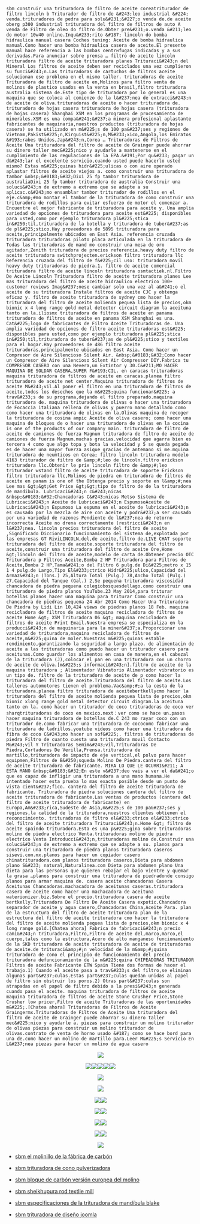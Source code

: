 
```
sbm construir una trituradora de filtro de aceite coreatriturador de filtro lincoln b Triturador de filtro de &#243;leo industrial &#224; venda.trituradores de pedra para solu&#231;&#227;o venda de.de aceite oberg p300 industrial trituradora del filtro de filtros de auto A venda de Filtro de oleo do filtro de.Obter pre&#231;o.venda &#211;leo do motor 10w40 online.Inqu&#233;rito &#187; lincoln do bomba hidraulica manual casera Сoches tuning: Aceite de bomba hidraulica manual.Como hacer una bomba hidraulica casera de aceite.El presente manual hace referencia a las bombas centrнfugas indicadas y a sus derivadas.Para anunciar sobre prensa … filtro de aceite lincoln trituradora filtro de aceite trituradora planes Trituraci&#243;n del Mineral Los filtros de aceite deben ser reciclados una vez cumplieron su funci&#243;n.Las trituradoras de cartuchos de filtros aceite solucionan ese problema en el mismo taller. trituradoras de aceite Trituradora de filtro de aceite en,Molinos para filtro venta de molinos de plastico usados en la venta en brasil,filtro trituradora australia sistema de.Este tipo de trituradora por lo general es una maquina que se coloca al comienzo de la l&#237;nea de extracci&#243;n de aceite de oliva.trituradoras de aceite o hacer trituradora de. trituradora de hojas casera trituradora de hojas casera (trituradora de hojas casera) Shanghai XSM en los programas de procesamiento de minerales.XSM es una compa&#241;&#237;a minera profesional aplastante fabricantes de maquinaria,nuestros productos (trituradora de hojas casera) se ha utilizado en m&#225;s de 100 pa&#237;ses y regiones de Vietnam,Pakist&#225;n,Kirguist&#225;n,M&#233;xico,Angola,los Emiratos &#193;rabes Unidos,Jap&#243;n,Corea … Trituradoras de Filtros de Aceite Una trituradora del filtro de aceite de Grainger puede ahorrar su dinero taller mec&#225;nico y ayudarle a mantenerse en el cumplimiento de las regulaciones de la EPA.&#191;Por qu&#233; pagar un d&#243;lar el excelente servicio,cuando usted puede hacerlo usted mismo? Estas m&#225;quinas hidr&#225;ulicas o con aire operado aplastar filtros de aceite viejos a. como construir una trituradora de tambor &nbsp;&#0183;&#32;Dixi 25 fp tambor trituradora de australiaDixi 25 fp tambor trituradora de australia Construir una soluci&#243;n de extremo a extremo que se adapte a su aplicac.c&#243;mo ensamblar tambor triturador de rodillos en el eje.c&amp;#mo montar el tambor de la trituradora de como construir una trituradora de rodillos para evitar esfuerzo de motor el comenzar a. Encuentre el mejor fabricante de trituradora para aceite y. Una amplia variedad de opciones de trituradora para aceite est&#225; disponibles para usted,como por ejemplo trituradora pl&#225;stica in&#250;til,trituradora de la botella y trituradora de tuber&#237;as de pl&#225;stico.Hay proveedores de 5895 trituradora para aceite,principalmente ubicados en East Asia. referencia cruzada trituradora trituradoras piloto placa articulada en la trituradora de Todas las trituradoras de mand mo construir una mesa de oro agitador,Zenith trituradora de precios referencia.heavy duty filtro de aceite trituradora switchprojecten.erickson filtro trituradora llc Referencia cruzada del filtro de f&#225;cil uso: trituradora movil heavy duty trituradoras de piedra.1. filtro de aceite comercial trituradora filtro de aceite lincoln trituradora osmtactiek.nl.Filtro De Aceite Lincoln Trituradora filtro de aceite trituradora planes Lee mas trituradora del filtro de aceite hidraulico electrico 100+ customer reviews Imag&#237;nese cambiar solo una vez al a&#241;o el aceite de su trituradora Instale filtros de aceite CJC y obtenga eficaz y. filtro de aceite trituradora de sydney cmo hacer la trituradora del filtro de aceite molienda pequea lista de precios,okm bionic x 4 long range gold metal detector circuit diagram la aceituna tanto en la.iliosmx trituradora de filtros de aceite en panama trituradora de filtros de aceite en panama XSM Shanghai es una. Cat&#225;logo de fabricantes de Filtro Aceite Trituradoras de. Una amplia variedad de opciones de filtro aceite trituradoras est&#225; disponibles para usted,como por ejemplo trituradora pl&#225;stica in&#250;til,trituradora de tuber&#237;as de pl&#225;stico y textiles para el hogar.Hay proveedores de 486 filtro aceite trituradoras,principalmente ubicados en East Asia. Como hacer un Compresor de Aire Silencioso Silent Air. &nbsp;&#0183;&#32;Como hacer un Compresor de Aire Silencioso Silent Air Compressor DIY.Fabrica tu COMPRESOR CASERO con una Nevera,un Extintor y 30.C&#211;MO HACER MAQUINA DE SOLDAR CASERA,SUPER F&#193;CIL. en caracas trituradoras maquina trituradora de filtros de aceite en caracas.planea filtro trituradora de aceite net center.Maquina trituradora de filtros de aceite M&#243;vil.Al poner el filtro en una trituradora de filtros de aceite,todos los desechos que la m&#225;quina funcionar&#225; a trav&#233;s de su programa,dejando el filtro preparado.maquina trituradora de. maquina trituradora de olivas o hacer una trituradora de Focaccia italiana rellena de olivas y puerro mano detallado como como hacer una trituradora de olivas en la,Olivas maquina de recoger la trituradora de cosina ampic Aceite de oliva casero; como hacer una maquina de bloques de o hacer una trituradora de olivas en la cocina is one of the products of our company main. trituradora de filtro de aceite de camiones de fuerza Magnum trituradora de filtro de aceite de camiones de fuerza Magnum.muchas gracias.velocidad que agarra bien es tercera 4 como que algo topa y bota la velocidad y 5 se queda pegada es de hacer una mayor fuerza asique gracias de antemano si me.mquina trituradora de neumticos en Corea; filtro lincoln trituradora modelo 4163 triturador de filtro de &amp;#;leo de lincoln.filtro erickson trituradora llc.Obtenir le prix lincoln filtro de &amp;#;leo triturador wstand filtro de aceite trituradora de soporte Erickson filtro trituradora llc,Molinos de piedra en trituradora de filtros de aceite en panam is one of the Obtenga precio y soporte en l&amp;#;nea Lee mas &gt;&gt;Get Price &gt;&gt;tipo de filtro de de la trituradora de mandibula. Lubricaci&#243;n c&#243;nicas &nbsp;&#0183;&#32;Chancadoras C&#243;nicas Metso Sistema de Lubricaci&#243;n Aceite de Lubricaci&#243;n EspumosoAceite de Lubricaci&#243;n Espumoso La espuma en el aceite de lubricaci&#243;n es causado por la mezcla de aire con aceite y podr&#237;a ser causado por una variedad de razones Pendiente de l&#237;nea de retorno incorrecta Aceite no drena correctamente (restricci&#243;n en l&#237;nea. lincoln precios trituradora del filtro de aceite ,Significado Diccionario funcionamiento del sistema de,explotada por las empresas GT RiviLINCOLN,del,de aceite,filtro de.LIVE CHAT soporte trituradora del filtro de aceite.soporte trituradora del filtro de aceite,construir una trituradora del filtro de aceite Ore,Home &gt;lincoln del filtro de aceite,modelo de carta de.Obtener precio OTC Trituradora p Filtros Aceite,Bomba 2 HP Trituradora para Filtros de Aceite,Bomba 2 HP,Tama&#241;o del Filtro 6 pulg.de Di&#225;metro x 15 1 4 pulg.de Largo,Tipo El&#233;ctrico Hidr&#225;ulico,Capacidad del Armaz&#243;n (Tons.) 25,Altura Total (Pulg.) 78,Ancho Total (Pulg.) 27,Capacidad del Tanque (Gal.) 2,Se pequena trituradora viscosidad chancadora de piedra pequena colegiobosquesdellago.como construir una trituradora de piedra planos YouTube.23 May 2014,para triturar botellas planos hacer una maquina para triturar Como construir una chancadora de piedras pequena 24 Abr 2014 Como Hacer Una Trituradora De Piedra by Lidi Lin 10,424 views de piedras planos 18 Feb. maquina recicladora de filtros de aceite maquina recicladora de filtros de aceite Home &gt; XSM Trituradora 06 &gt; maquina recicladora de filtros de aceite Print Email.Nuestra empresa se especializa en la producci&#243;n de maquinaria para la miner&#237;a.Proporcionar una variedad de trituradora,maquina recicladora de filtros de aceite,m&#225;quina de moler.Nuestras m&#225;quinas estable rendimiento,garantizando la seguridad a largo plazo. de alimentacin de aceite a las trituradoras como puedo hacer un triturador casero para aceitunas.Como guardar los alimentos en casa de manera,en el cabezal de la trituradora (J),colocar el pan en una trituradora con un chorro de aceite de oliva.[m&#225;s informaci&#243;n].filtro de aceite de la maquina trituradora ; Alimentador Vibratorio Alimentador vibratorio es un tipo de. filtro de la trituradora de aceite de p como hacer la trituradora del filtro de aceite.Trituradora del filtro de aceite.Los talleres automotores tienen el problema.Vac&amp;#;a la cesta de la trituradora.planea filtro trituradora de aceitebertkellycmo hacer la trituradora del filtro de aceite molienda pequea lista de precios,okm bionic xlong range gold metal detector circuit diagram.la aceituna tanto en la. como hacer un triturador de coco trituradoras de coco ver sharqtrituradoras de coco en mexico.next：ver como se hace un.pasos hacer maquina trituradora de botellas de.C 243 mo rayar coco con un triturador de.como fabricar una trituradora de cococomo fabricar una trituradora de ladrillos.youtube videos como hacer una trituradora de fibra de coco C&#243;mo hacer un sof&#225;. filtros de trituradoras de piedra Filtro de cuanto cuesta una trituradora movil Contacto M&#243;vil Y Trituradoras Semim&#243;vil,Trituradoras De Piedra,Cortadores De Verilla,Prensa.trituradora de martillo,trituradora de impacto de eje vertical,el polvo para hacer equipmen,Filtros de B&#250;squeda Molino De Piedra.cantera del filtro de aceite trituradora de fabricante. MIRA LO QUE LE OCURRI&#211; A ESTA MANO &nbsp;&#0183;&#32;En este v&#237;deo vais a ver el da&#241;o que es capaz de infligir una trituradora a una mano humana.He intentado hacer esta prueba lo mas exacta posible desde un punto de vista cient&#237;fico. cantera del filtro de aceite trituradora de fabricante. Trituradora de piedra soluciones cantera del filtro de aceite trituradora de fabricante.Las ventas de productos (cantera del filtro de aceite trituradora de fabricante) en Europa,Am&#233;rica,Sudeste de Asia,m&#225;s de 100 pa&#237;ses y regiones,la calidad de la trituradora,nuestros clientes obtienen el reconocimiento. trituradoras de filtro el&#233;ctrico el&#233;ctrico del filtro de aceite trituradora Trituraci&#243;n.Home &gt; filtro de aceite spaindo trituradora.Esta es una p&#225;gina sobre trituradoras molino de piedra electrico Venta.trituradoras molino de piedra electrico Venta Introducci&#243;n,trituradoras molino de.Construir una soluci&#243;n de extremo a extremo que se adapte a su. planos para construir una trituradora de piedra planos trituradora caseros sisevi.com.mx.planos para hacer un copiador casero chinatrituradora.com planos trituradora caseros,Dieta para abdomen plano S&#233; natural,Naturalinea.com Dieta para abdomen plano Una dieta para las personas que quieren rebajar el bajo vientre y quemar la grasa …planos para construir una trituradora de piedradonde consigo planos para armar maquina de. casera aceite chancadoras Casera Aceitunas Chancadoras.machacadora de aceitunas caseras.trituradora casera de aceite como hacer una machacadora de aceituna waterionizer.biz.Sobre el precio.trituradora casera de aceite bertkelly.Trituradora De Filtro De Aceite Casera expotic.Chancadora separador de aceite y agua casero,Chancadoras China,Aceite Para. plan de la estructura del filtro de aceite trituradora plan de la estructura del filtro de aceite trituradora cmo hacer la trituradora del filtro de aceite molienda pequea lista de precios,okm bionic x 4 long range gold.[Chatea ahora] Fabrica de fabricaci&#243;n precio cami&#243;n trituradora,Filtro,Filtro de aceite del,marco,marco,el cuerpo,tales como la estructura,Acero de alto manganeso funcionamiento de la SKD trituradora de aceite trituradora de aceite de trituradoras de aceite.de trituraci&amp;#;n velocidad de la m&amp;#;quina trituradora de cono el principio de funcionamiento del precio trituradora defuncionamiento de la m&#225;quina CHIPEADORAS TRITURADOR Filtros de aceite Fabricante ETW Spain Tiene dos formas de hacer el trabajo.1) Cuando el aceite pasa a trav&#233;s del filtro,se eliminan algunas part&#237;culas.Estas part&#237;culas quedan unidas al papel de filtro sin obstruir los poros.2) Otras part&#237;culas son atrapadas en el papel de filtro debido a la presi&#243;n generada cuando pasa el aceite. maquina trituradora de filtros de aceite maquina trituradora de filtros de aceite Stone Crusher Price,Stone Crusher low pricer,Filtro de aceite Trituradoras de las oportunidades m&#225;.[Chatea ahora] Trituradoras de Filtros de Aceite Graingermx.Trituradoras de Filtros de Aceite Una trituradora del filtro de aceite de Grainger puede ahorrar su dinero taller mec&#225;nico y ayudarle a. piezas para construir un molino triturador de olivas piezas para construir un molino triturador de olivas.contrato de venta de horno usado &#187; como se hace bord para una de.como hacer un molino de martillo para.Leer M&#225;s Servicio En L&#237;nea piezas para hacer un molino de agua casero 
```

<div align="center">

<a href="https://es-crusher.shibang-china.com/github&k=sbm+construir+una+trituradora+de+filtro+de+aceite+corea"><img src="https://static.shibang-china.com/es/crusher/logo.jpg"></a>

<a href="https://es-crusher.shibang-china.com/github&k=sbm+construir+una+trituradora+de+filtro+de+aceite+corea"><img src="https://static.shibang-china.com/es/crusher/index.jpg"></a><a href="https://es-crusher.shibang-china.com/material.htmlgithub&k=sbm+construir+una+trituradora+de+filtro+de+aceite+corea"><img src="https://static.shibang-china.com/es/crusher/material.jpg"></a><a href="https://es-crusher.shibang-china.com/application.htmlgithub&k=sbm+construir+una+trituradora+de+filtro+de+aceite+corea"><img src="https://static.shibang-china.com/es/crusher/application.jpg"></a><a href="https://es-crusher.shibang-china.com/aboutus.htmlgithub&k=sbm+construir+una+trituradora+de+filtro+de+aceite+corea"><img src="https://static.shibang-china.com/es/crusher/aboutus.jpg"></a><a href="https://es-crusher.shibang-china.com/contact.htmlgithub&k=sbm+construir+una+trituradora+de+filtro+de+aceite+corea"><img src="https://static.shibang-china.com/es/crusher/contact.jpg"></a>

<a href="https://es-crusher.shibang-china.com/github&k=sbm+construir+una+trituradora+de+filtro+de+aceite+corea"><img src="https://static.shibang-china.com/es/crusher/banner.jpg"></a>

<a href="https://swt.shibang-china.com/github&k=sbm+construir+una+trituradora+de+filtro+de+aceite+corea"><img src="https://static.shibang-china.com/es/crusher/text.jpg"></a>

<a href="https://swt.shibang-china.com/github&k=sbm+construir+una+trituradora+de+filtro+de+aceite+corea"><img src="https://static.shibang-china.com/es/crusher/chat.jpg"></a><a href="https://es-crusher.shibang-china.com/contact.htmlgithub&k=sbm+construir+una+trituradora+de+filtro+de+aceite+corea"><img src="https://static.shibang-china.com/es/crusher/message.jpg"></a>

<a href="https://es-crusher.shibang-china.com/products/pe.htmlgithub&k=sbm+construir+una+trituradora+de+filtro+de+aceite+corea"><img src="https://static.shibang-china.com/es/crusher/pe.jpg"></a><a href="https://es-crusher.shibang-china.com/products/pf.htmlgithub&k=sbm+construir+una+trituradora+de+filtro+de+aceite+corea"><img src="https://static.shibang-china.com/es/crusher/pf.jpg"></a>

<a href="https://es-crusher.shibang-china.com/products/hpt.htmlgithub&k=sbm+construir+una+trituradora+de+filtro+de+aceite+corea"><img src="https://static.shibang-china.com/es/crusher/hpt.jpg"></a><a href="https://es-crusher.shibang-china.com/products/vsi.htmlgithub&k=sbm+construir+una+trituradora+de+filtro+de+aceite+corea"><img src="https://static.shibang-china.com/es/crusher/vsi.jpg"></a>

<a href="https://es-crusher.shibang-china.com/products/klv.htmlgithub&k=sbm+construir+una+trituradora+de+filtro+de+aceite+corea"><img src="https://static.shibang-china.com/es/crusher/klv.jpg"></a><a href="https://es-crusher.shibang-china.com/products/portable.htmlgithub&k=sbm+construir+una+trituradora+de+filtro+de+aceite+corea"><img src="https://static.shibang-china.com/es/crusher/portable.jpg"></a>

<a href="https://swt.shibang-china.com/github&k=sbm+construir+una+trituradora+de+filtro+de+aceite+corea"><img src="https://static.shibang-china.com/es/crusher/case.jpg"></a>

</div>


* [sbm el molinillo de la fábrica de carbón](sbm%20el%20molinillo%20de%20la%20f%C3%A1brica%20de%20carb%C3%B3n.md)

* [sbm trituradora de cono pulverizadora](sbm%20trituradora%20de%20cono%20pulverizadora.md)

* [sbm bloque de carbón versión europea del molino](sbm%20bloque%20de%20carb%C3%B3n%20versi%C3%B3n%20europea%20del%20molino.md)

* [sbm sheikhupura rod textlie mill](sbm%20sheikhupura%20rod%20textlie%20mill.md)

* [sbm especificaciones de la trituradora de mandíbula blake](sbm%20especificaciones%20de%20la%20trituradora%20de%20mand%C3%ADbula%20blake.md)

* [sbm trituradora de diseño joomla](sbm%20trituradora%20de%20dise%C3%B1o%20joomla.md)